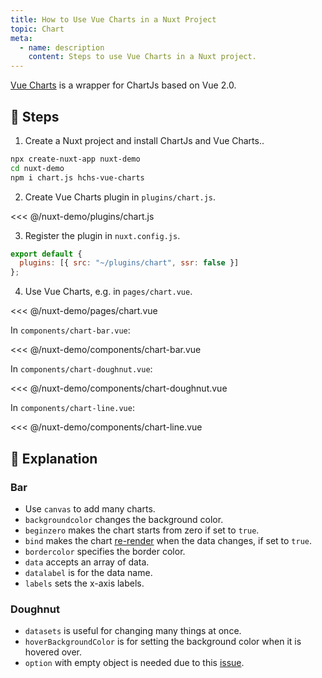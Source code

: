```yaml
---
title: How to Use Vue Charts in a Nuxt Project
topic: Chart
meta:
  - name: description
    content: Steps to use Vue Charts in a Nuxt project.
---
```


[Vue Charts](https://github.com/hchstera/vue-charts) is a wrapper for ChartJs based on Vue 2.0.

## :footprints: Steps

1. Create a Nuxt project and install ChartJs and Vue Charts..

```bash
npx create-nuxt-app nuxt-demo
cd nuxt-demo
npm i chart.js hchs-vue-charts
```

2. Create Vue Charts plugin in `plugins/chart.js`.

<<< @/nuxt-demo/plugins/chart.js

3. Register the plugin in `nuxt.config.js`.

```js
export default {
  plugins: [{ src: "~/plugins/chart", ssr: false }]
};
```

4. Use Vue Charts, e.g. in `pages/chart.vue`.

<<< @/nuxt-demo/pages/chart.vue

In `components/chart-bar.vue`:

<<< @/nuxt-demo/components/chart-bar.vue

In `components/chart-doughnut.vue`:

<<< @/nuxt-demo/components/chart-doughnut.vue

In `components/chart-line.vue`:

<<< @/nuxt-demo/components/chart-line.vue

## :book: Explanation

### Bar

- Use `canvas` to add many charts.
- `backgroundcolor` changes the background color.
- `beginzero` makes the chart starts from zero if set to `true`.
- `bind` makes the chart [re-render](http://vue-charts.hchspersonal.tk/databinding) when the data changes, if set to `true`.
- `bordercolor` specifies the border color.
- `data` accepts an array of data.
- `datalabel` is for the data name.
- `labels` sets the x-axis labels.

### Doughnut

- `datasets` is useful for changing many things at once.
- `hoverBackgroundColor` is for setting the background color when it is hovered over.
- `option` with empty object is needed due to this [issue](https://github.com/hchstera/vue-charts/issues/33).
